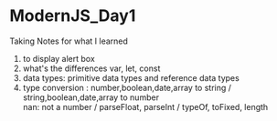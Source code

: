 # ModernJS_Day1
 Taking Notes for what I learned

001. to display alert box
002. what's the differences var, let, const
003. data types: primitive data types and reference data types 
004. type conversion : number,boolean,date,array to string / string,boolean,date,array to number<br>
     nan: not a number / parseFloat, parseInt / typeOf, toFixed, length 

 
